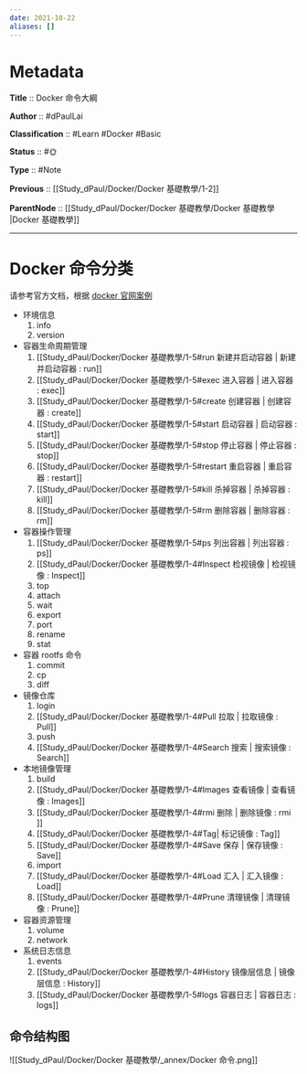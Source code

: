 ```yaml
---
date: 2021-10-22
aliases: []
---
```


# Metadata

**Title** :: Docker 命令大綱

**Author** :: #dPaulLai

**Classification** :: #Learn #Docker #Basic

**Status** :: #🌞 

**Type** :: #Note

**Previous** :: [[Study_dPaul/Docker/Docker 基礎教學/1-2]]

**ParentNode** :: [[Study_dPaul/Docker/Docker 基礎教學/Docker 基礎教學 |Docker 基礎教學]]

---
# Docker 命令分类

请参考官方文档，根据 [docker 官网案例 ](https://docs.docker.com/engine/reference/run/)

- 环境信息
  1.  info
  2.  version
- 容器生命周期管理
  1.  [[Study_dPaul/Docker/Docker 基礎教學/1-5#run 新建并启动容器 | 新建并启动容器 : run]]
  2.  [[Study_dPaul/Docker/Docker 基礎教學/1-5#exec 进入容器 | 进入容器 : exec]]
  3.  [[Study_dPaul/Docker/Docker 基礎教學/1-5#create 创建容器 | 创建容器 : create]]
  4.  [[Study_dPaul/Docker/Docker 基礎教學/1-5#start 启动容器 | 启动容器 : start]]
  5.  [[Study_dPaul/Docker/Docker 基礎教學/1-5#stop 停止容器 | 停止容器 : stop]]
  6.  [[Study_dPaul/Docker/Docker 基礎教學/1-5#restart 重启容器 | 重启容器 : restart]]
  7.  [[Study_dPaul/Docker/Docker 基礎教學/1-5#kill 杀掉容器 | 杀掉容器 : kill]]
  8.  [[Study_dPaul/Docker/Docker 基礎教學/1-5#rm 删除容器 | 删除容器 : rm]]
- 容器操作管理
  1.  [[Study_dPaul/Docker/Docker 基礎教學/1-5#ps 列出容器 | 列出容器 : ps]]
  2.  [[Study_dPaul/Docker/Docker 基礎教學/1-4#Inspect 检视镜像 | 检视镜像 : Inspect]]
  3.  top
  4.  attach
  5.  wait
  6.  export
  7.  port
  8.  rename
  9.  stat
- 容器 rootfs 命令
  1.  commit
  2.  cp
  3.  diff
- 镜像仓库
  1.  login
  2.  [[Study_dPaul/Docker/Docker 基礎教學/1-4#Pull 拉取 | 拉取镜像 : Pull]]
  3.  push
  4.  [[Study_dPaul/Docker/Docker 基礎教學/1-4#Search 搜索 | 搜索镜像 : Search]]
- 本地镜像管理
  1.  build
  2.  [[Study_dPaul/Docker/Docker 基礎教學/1-4#Images 查看镜像 | 查看镜像 : Images]]
  3.  [[Study_dPaul/Docker/Docker 基礎教學/1-4#rmi 删除 | 删除镜像 : rmi ]]
  4.  [[Study_dPaul/Docker/Docker 基礎教學/1-4#Tag| 标记镜像 : Tag]]
  5.  [[Study_dPaul/Docker/Docker 基礎教學/1-4#Save 保存 | 保存镜像 : Save]]
  6.  import
  7.  [[Study_dPaul/Docker/Docker 基礎教學/1-4#Load 汇入 | 汇入镜像 : Load]]
  8. [[Study_dPaul/Docker/Docker 基礎教學/1-4#Prune 清理镜像 | 清理镜像 : Prune]]
- 容器资源管理
  1.  volume
  2.  network
- 系统日志信息
  1.  events
  2.  [[Study_dPaul/Docker/Docker 基礎教學/1-4#History 镜像层信息 | 镜像层信息 : History]]
  3.  [[Study_dPaul/Docker/Docker 基礎教學/1-5#logs 容器日志 | 容器日志 : logs]]

## 命令结构图

![[Study_dPaul/Docker/Docker 基礎教學/_annex/Docker 命令.png]]

